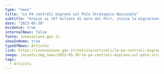 ```yaml
---
type: "news"
title: "Le PA centrali migrano sul Polo Strategico Nazionale"
subtitle: "Grazie ai 157 milioni di euro del Pnrr, inizia la migrazione in cloud verso il PSN di oltre 40 Amministrazioni Centrali"
date: "2023-05-30"
evidence: true
internalNews: false
fonte: innovazione.gov.it
showInHome: true
typeOfNews: Articolo
link: https://innovazione.gov.it/notizie/articoli/le-pa-centrali-migrano-sul-polo-strategico-nazionale/
image: /assets/img_news/2023-05-30-le-pa-centrali-migrano-sul-polo-strategico-nazionale.png
tags:
  - Articoli
---
```

